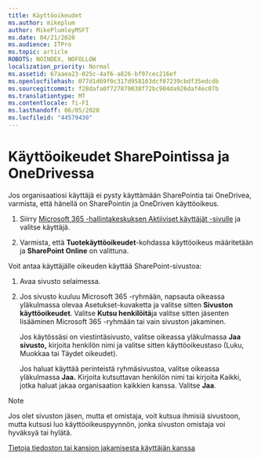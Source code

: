 ```yaml
---
title: Käyttöoikeudet
ms.author: mikeplum
author: MikePlumleyMSFT
ms.date: 04/21/2020
ms.audience: ITPro
ms.topic: article
ROBOTS: NOINDEX, NOFOLLOW
localization_priority: Normal
ms.assetid: 67aaea23-025c-4af6-a826-bf97cec216ef
ms.openlocfilehash: 077d1d69f0c317d958163dcf07239cbdf35edcdb
ms.sourcegitcommit: f28dafa0f727870038f72bc904da926daf4ec07b
ms.translationtype: MT
ms.contentlocale: fi-FI
ms.lasthandoff: 06/05/2020
ms.locfileid: "44579430"
---
```

# <a name="user-permissions-in-sharepoint-and-onedrive"></a>Käyttöoikeudet SharePointissa ja OneDrivessa

Jos organisaatiosi käyttäjä ei pysty käyttämään SharePointia tai OneDrivea, varmista, että hänellä on SharePointin ja OneDriven käyttöoikeus. 
  
1. Siirry [Microsoft 365 -hallintakeskuksen Aktiiviset käyttäjät -sivulle](https://portal.office.com/adminportal/home#/users) ja valitse käyttäjä. 
    
2. Varmista, että **Tuotekäyttöoikeudet**-kohdassa käyttöoikeus määritetään ja **SharePoint Online** on valittuna. 
    
 Voit antaa käyttäjälle oikeuden käyttää SharePoint-sivustoa: 
  
1. Avaa sivusto selaimessa.
    
2. Jos sivusto kuuluu Microsoft 365 -ryhmään, napsauta oikeassa yläkulmassa olevaa Asetukset-kuvaketta ja valitse sitten **Sivuston käyttöoikeudet**. Valitse **Kutsu henkilöitä**ja valitse sitten jäsenten lisääminen Microsoft 365 -ryhmään tai vain sivuston jakaminen. 
    
    Jos käytössäsi on viestintäsivusto, valitse oikeassa yläkulmassa **Jaa sivusto,** kirjoita henkilön nimi ja valitse sitten käyttöoikeustaso (Luku, Muokkaa tai Täydet oikeudet). 
    
    Jos haluat käyttää perinteistä ryhmäsivustoa, valitse oikeassa yläkulmassa **Jaa.** Kirjoita kutsuttavan henkilön nimi tai kirjoita Kaikki, jotka haluat jakaa organisaation kaikkien kanssa. Valitse **Jaa**.
    
> [!NOTE]
> Jos olet sivuston jäsen, mutta et omistaja, voit kutsua ihmisiä sivustoon, mutta kutsusi luo käyttöoikeuspyynnön, jonka sivuston omistaja voi hyväksyä tai hylätä. 
  
[Tietoja tiedoston tai kansion jakamisesta käyttäjän kanssa](https://go.microsoft.com/fwlink/?linkid=533408)
  

